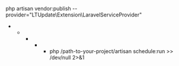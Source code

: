  php artisan vendor:publish --provider="LTUpdate\Extension\LaravelServiceProvider"
 
 
 * * * * * php /path-to-your-project/artisan schedule:run >> /dev/null 2>&1